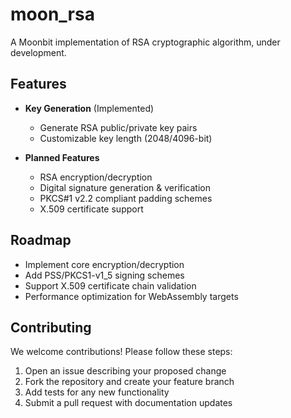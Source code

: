 # moon_rsa

A Moonbit implementation of RSA cryptographic algorithm, under development.

## Features

- **Key Generation** (Implemented)
  - Generate RSA public/private key pairs
  - Customizable key length (2048/4096-bit)

- **Planned Features**
  - RSA encryption/decryption
  - Digital signature generation & verification
  - PKCS#1 v2.2 compliant padding schemes
  - X.509 certificate support

## Roadmap

- Implement core encryption/decryption
- Add PSS/PKCS1-v1_5 signing schemes
- Support X.509 certificate chain validation
- Performance optimization for WebAssembly targets

## Contributing

We welcome contributions! Please follow these steps:
1. Open an issue describing your proposed change
2. Fork the repository and create your feature branch
3. Add tests for any new functionality
4. Submit a pull request with documentation updates
